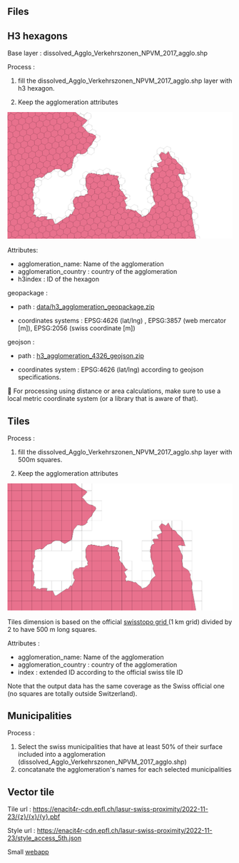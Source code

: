 ## Files

## H3 hexagons

Base layer : dissolved_Agglo_Verkehrszonen_NPVM_2017_agglo.shp

Process : 

1. fill the dissolved_Agglo_Verkehrszonen_NPVM_2017_agglo.shp layer with h3 hexagon. 

2. Keep the agglomeration attributes

![h3.png](h3.png)

Attributes:

* agglomeration_name: Name of the agglomeration
* agglomeration_country : country of the agglomeration
* h3index : ID of the hexagon

geopackage : 

* path : [data/h3_agglomeration_geopackage.zip](data/h3_agglomeration_geopackage.zip)

* coordinates systems : EPSG:4626 (lat/lng) , EPSG:3857 (web mercator [m]), EPSG:2056 (swiss coordinate [m])

geojson : 

* path : [h3_agglomeration_4326_geojson.zip](h3_agglomeration_4326_geojson.zip)

* coordinates system : EPSG:4626 (lat/lng) according to geojson specifications. 

:rotating_light: For processing using distance or area calculations, make sure to use a local metric coordinate system (or a library that is aware of that).

## Tiles

Process :

1. fill the dissolved_Agglo_Verkehrszonen_NPVM_2017_agglo.shp layer with 500m  squares.

2. Keep the agglomeration attributes

![tiles.png](tiles.png)

Tiles dimension is based on the official [swisstopo grid ](https://data.geo.admin.ch/ch.swisstopo.images-swissimage-dop10.metadata/shp/2056/ch.swisstopo.images-swissimage-dop10.metadata.zip) (1 km grid) divided by 2 to have 500 m long squares. 

Attributes :

* agglomeration_name: Name of the agglomeration
* agglomeration_country : country of the agglomeration
* index : extended ID according to the official swiss tile ID

Note that the output data has the same coverage as the Swiss official one (no squares are totally outside Switzerland).

## Municipalities

Process :

1. Select the swiss municipalities that have at least 50% of their surface included into a agglomeration (dissolved_Agglo_Verkehrszonen_NPVM_2017_agglo.shp)
2. concatanate the agglomeration's names for each selected municipalities

## Vector tile

Tile url : https://enacit4r-cdn.epfl.ch/lasur-swiss-proximity/2022-11-23/{z}/{x}/{y}.pbf


Style url : https://enacit4r-cdn.epfl.ch/lasur-swiss-proximity/2022-11-23/style_access_5th.json

Small [webapp](https://enacit4r-cdn.epfl.ch/lasur-swiss-proximity/2022-11-23/access_5th_transit.html)
